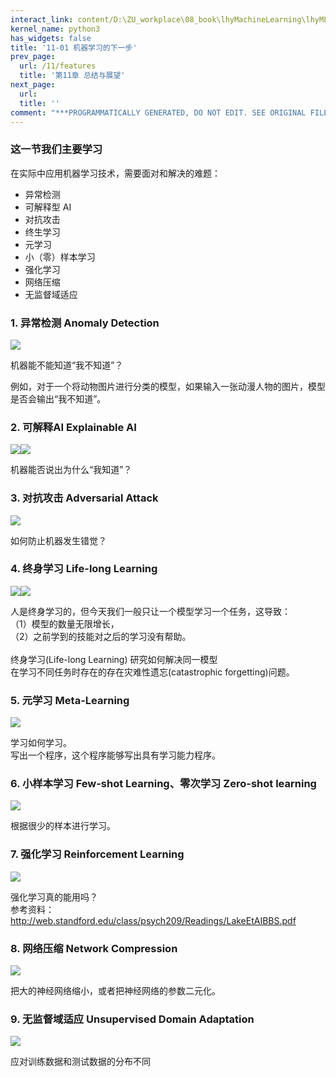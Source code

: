 ```yaml
---
interact_link: content/D:\ZU_workplace\08_book\lhyMachineLearning\lhyML\content\11/01.ipynb
kernel_name: python3
has_widgets: false
title: '11-01 机器学习的下一步'
prev_page:
  url: /11/features
  title: '第11章 总结与展望'
next_page:
  url: 
  title: ''
comment: "***PROGRAMMATICALLY GENERATED, DO NOT EDIT. SEE ORIGINAL FILES IN /content***"
---
```


### 这一节我们主要学习

在实际中应用机器学习技术，需要面对和解决的难题：
+ 异常检测
+ 可解释型 AI
+ 对抗攻击
+ 终生学习
+ 元学习
+ 小（零）样本学习
+ 强化学习
+ 网络压缩
+ 无监督域适应

### 1. 异常检测 Anomaly Detection

![](http://imgbed.momodel.cn/40_01_nextstep.png)

机器能不能知道“我不知道”？<br>

例如，对于一个将动物图片进行分类的模型，如果输入一张动漫人物的图片，模型是否会输出“我不知道”。<br>

### 2. 可解释AI Explainable AI

![](http://imgbed.momodel.cn/40_02_nextstep.png)![](http://imgbed.momodel.cn/40_03_nextstep.png)

机器能否说出为什么“我知道”？

### 3. 对抗攻击 Adversarial Attack

![](http://imgbed.momodel.cn/40_04_nextstep.png)


如何防止机器发生错觉？

### 4. 终身学习 Life-long Learning

![](http://imgbed.momodel.cn/40_04_nextstep.png)![](http://imgbed.momodel.cn/40_06_nextstep.png)

人是终身学习的，但今天我们一般只让一个模型学习一个任务，这导致：<br>
（1）模型的数量无限增长，<br>
（2）之前学到的技能对之后的学习没有帮助。<br>
<br>
终身学习(Life-long Learning) 研究如何解决同一模型<br>
在学习不同任务时存在的存在灾难性遗忘(catastrophic forgetting)问题。<br>


### 5. 元学习 Meta-Learning

![](http://imgbed.momodel.cn/40_07_nextstep.png)

学习如何学习。<br>
写出一个程序，这个程序能够写出具有学习能力程序。<br>

### 6. 小样本学习 Few-shot Learning、零次学习 Zero-shot learning

![](http://imgbed.momodel.cn/40_08_nextstep.png)

根据很少的样本进行学习。

### 7. 强化学习 Reinforcement Learning

![](http://imgbed.momodel.cn/40_09_nextstep.png)

强化学习真的能用吗？<br>
参考资料：http://web.standford.edu/class/psych209/Readings/LakeEtAIBBS.pdf

### 8. 网络压缩 Network Compression

![](http://imgbed.momodel.cn/40_10_nextstep.png)

把大的神经网络缩小，或者把神经网络的参数二元化。


### 9. 无监督域适应 Unsupervised Domain Adaptation

![](http://imgbed.momodel.cn/40_11_nextstep.png)

应对训练数据和测试数据的分布不同

